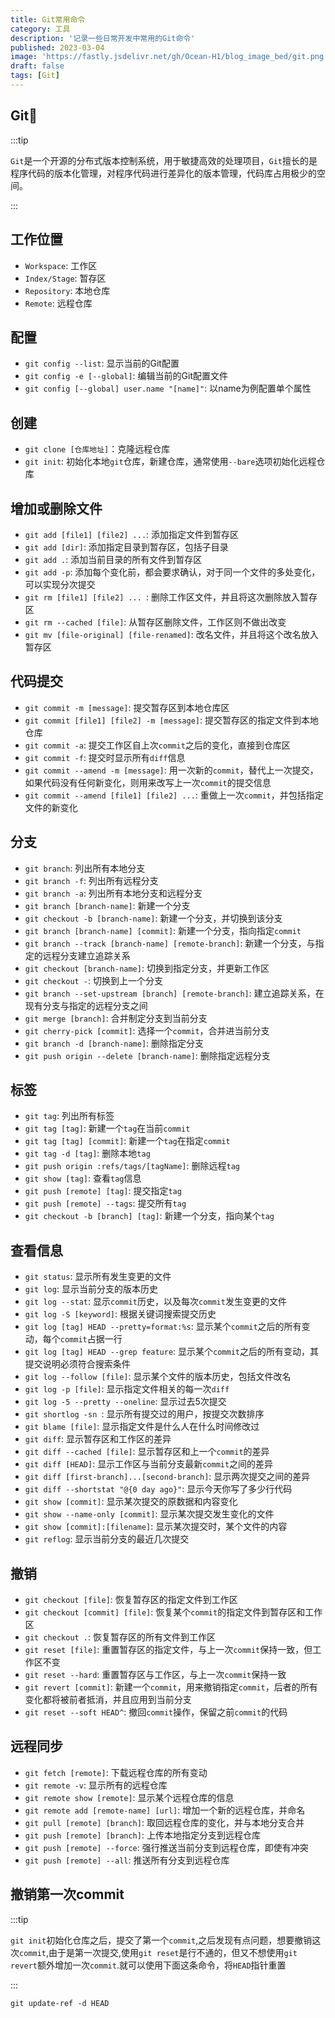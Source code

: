 ```yaml
---
title: Git常用命令
category: 工具
description: '记录一些日常开发中常用的Git命令'
published: 2023-03-04
image: 'https://fastly.jsdelivr.net/gh/Ocean-H1/blog_image_bed/git.png'
draft: false
tags: [Git]
---
```


## Git:rainbow:

:::tip

`Git`是一个开源的分布式版本控制系统，用于敏捷高效的处理项目，`Git`擅长的是程序代码的版本化管理，对程序代码进行差异化的版本管理，代码库占用极少的空间。

:::

## 工作位置

* `Workspace`: 工作区
* `Index/Stage`: 暂存区
* `Repository`: 本地仓库
* `Remote`: 远程仓库

## 配置

* `git config --list`: 显示当前的Git配置
* `git config -e [--global]`: 编辑当前的Git配置文件
* `git config [--global] user.name "[name]"`: 以name为例配置单个属性

## 创建

* `git clone [仓库地址]`：克隆远程仓库
* `git init`: 初始化本地`git`仓库，新建仓库，通常使用`--bare`选项初始化远程仓库

## 增加或删除文件

* `git add [file1] [file2] ...`: 添加指定文件到暂存区
* `git add [dir]`: 添加指定目录到暂存区，包括子目录
* `git add .`: 添加当前目录的所有文件到暂存区
* `git add -p`: 添加每个变化前，都会要求确认，对于同一个文件的多处变化，可以实现分次提交
* `git rm [file1] [file2] ... `: 删除工作区文件，并且将这次删除放入暂存区
* `git rm --cached [file]`: 从暂存区删除文件，工作区则不做出改变
* `git mv [file-original] [file-renamed]`: 改名文件，并且将这个改名放入暂存区

## 代码提交

* `git commit -m [message]`: 提交暂存区到本地仓库区
* `git commit [file1] [file2] -m [message]`: 提交暂存区的指定文件到本地仓库
* `git commit -a`: 提交工作区自上次`commit`之后的变化，直接到仓库区
* `git commit -f`: 提交时显示所有`diff`信息
* `git commit --amend -m [message]`: 用一次新的`commit`，替代上一次提交，如果代码没有任何新变化，则用来改写上一次`commit`的提交信息
* `git commit --amend [file1] [file2] ...`: 重做上一次`commit`，并包括指定文件的新变化

## 分支

* `git branch`: 列出所有本地分支
* `git branch -f`: 列出所有远程分支
* `git branch -a`: 列出所有本地分支和远程分支
* `git branch [branch-name]`: 新建一个分支
* `git checkout -b [branch-name]`: 新建一个分支，并切换到该分支
* `git branch [branch-name] [commit]`: 新建一个分支，指向指定`commit`
* `git branch --track [branch-name] [remote-branch]`: 新建一个分支，与指定的远程分支建立追踪关系
* `git checkout [branch-name]`: 切换到指定分支，并更新工作区
* `git checkout -`: 切换到上一个分支
* `git branch --set-upstream [branch] [remote-branch]`: 建立追踪关系，在现有分支与指定的远程分支之间
* `git merge [branch]`: 合并制定分支到当前分支
* `git cherry-pick [commit]`: 选择一个`commit`，合并进当前分支
* `git branch -d [branch-name]`: 删除指定分支
* `git push origin --delete [branch-name]`: 删除指定远程分支

## 标签

* `git tag`: 列出所有标签
* `git tag [tag]`: 新建一个`tag`在当前`commit`
* `git tag [tag] [commit]`: 新建一个`tag`在指定`commit`
* `git tag -d [tag]`: 删除本地`tag`
* `git push origin :refs/tags/[tagName]`: 删除远程`tag`
* `git show [tag]`: 查看`tag`信息
* `git push [remote] [tag]`: 提交指定`tag`
* `git push [remote] --tags`: 提交所有`tag`
* `git checkout -b [branch] [tag]`: 新建一个分支，指向某个`tag`

## 查看信息

* `git status`: 显示所有发生变更的文件
* `git log`: 显示当前分支的版本历史
* `git log --stat`: 显示`commit`历史，以及每次`commit`发生变更的文件
* `git log -S [keyword]`: 根据关键词搜索提交历史
* `git log [tag] HEAD --pretty=format:%s`: 显示某个`commit`之后的所有变动，每个`commit`占据一行
* `git log [tag] HEAD --grep feature`: 显示某个`commit`之后的所有变动，其提交说明必须符合搜索条件
* `git log --follow [file]`: 显示某个文件的版本历史，包括文件改名
* `git log -p [file]`: 显示指定文件相关的每一次`diff`
* `git log -5 --pretty --oneline`: 显示过去5次提交
* `git shortlog -sn `: 显示所有提交过的用户，按提交次数排序
* `git blame [file]`: 显示指定文件是什么人在什么时间修改过
* `git diff`: 显示暂存区和工作区的差异
* `git diff --cached [file]`: 显示暂存区和上一个`commit`的差异
* `git diff [HEAD]`: 显示工作区与当前分支最新`commit`之间的差异
* `git diff [first-branch]...[second-branch]`: 显示两次提交之间的差异
* `git diff --shortstat "@{0 day ago}"`: 显示今天你写了多少行代码
* `git show [commit]`: 显示某次提交的原数据和内容变化
* `git show --name-only [commit]`: 显示某次提交发生变化的文件
* `git show [commit]:[filename]`: 显示某次提交时，某个文件的内容
* `git reflog`: 显示当前分支的最近几次提交

## 撤销

* `git checkout [file]`: 恢复暂存区的指定文件到工作区
* `git checkout [commit] [file]`: 恢复某个`commit`的指定文件到暂存区和工作区
* `git checkout .`: 恢复暂存区的所有文件到工作区
* `git reset [file]`: 重置暂存区的指定文件，与上一次`commit`保持一致，但工作区不变
* `git reset --hard`: 重置暂存区与工作区，与上一次`commit`保持一致
* `git revert [commit]`: 新建一个`commit`，用来撤销指定`commit`，后者的所有变化都将被前者抵消，并且应用到当前分支
* `git reset --soft HEAD^`: 撤回`commit`操作，保留之前`commit`的代码

## 远程同步

* `git fetch [remote]`: 下载远程仓库的所有变动
* `git remote -v`: 显示所有的远程仓库
* `git remote show [remote]`: 显示某个远程仓库的信息
* `git remote add [remote-name] [url]`: 增加一个新的远程仓库，并命名
* `git pull [remote] [branch]`: 取回远程仓库的变化，并与本地分支合并
* `git push [remote] [branch]`: 上传本地指定分支到远程仓库
* `git push [remote] --force`: 强行推送当前分支到远程仓库，即使有冲突
* `git push [remote] --all`: 推送所有分支到远程仓库

## 撤销第一次commit

:::tip

​	`git init`初始化仓库之后，提交了第一个`commit`,之后发现有点问题，想要撤销这次`commit`,由于是第一次提交,使用`git reset`是行不通的，但又不想使用`git revert`额外增加一次`commit`.就可以使用下面这条命令，将`HEAD`指针重置

:::

```
git update-ref -d HEAD
```

